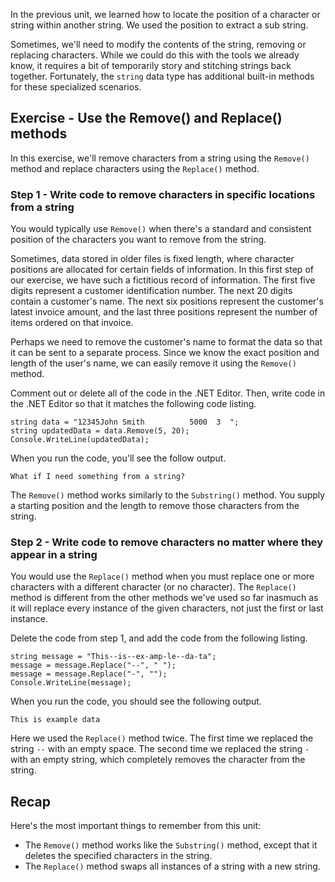 In the previous unit, we learned how to locate the position of a character or string within another string.  We used the position to extract a sub string.

Sometimes, we'll need to modify the contents of the string, removing or replacing characters.  While we could do this with the tools we already know, it requires a bit of temporarily story and stitching strings back together.  Fortunately, the `string` data type has additional built-in methods for these specialized scenarios.

## Exercise - Use the Remove() and Replace() methods

In this exercise, we'll remove characters from a string using the `Remove()` method and replace characters using the `Replace()` method.

### Step 1 - Write code to remove characters in specific locations from a string

You would typically use `Remove()` when there's a standard and consistent position of the characters you want to remove from the string.  

Sometimes, data stored in older files is fixed length, where character positions are allocated for certain fields of information.  In this first step of our exercise, we have such a fictitious record of information.  The first five digits represent a customer identification number.  The next 20 digits contain a customer's name.  The next six positions represent the customer's latest invoice amount, and the last three positions represent the number of items ordered on that invoice.

Perhaps we need to remove the customer's name to format the data so that it can be sent to a separate process.  Since we know the exact position and length of the user's name, we can easily remove it using the `Remove()` method.

Comment out or delete all of the code in the .NET Editor.  Then, write code in the .NET Editor so that it matches the following code listing.

```csharp-interactive
string data = "12345John Smith          5000  3  ";
string updatedData = data.Remove(5, 20);
Console.WriteLine(updatedData);
```
When you run the code, you'll see the follow output.

```output
What if I need something from a string?
```

The `Remove()` method works similarly to the `Substring()` method.  You supply a starting position and the length to remove those characters from the string.

### Step 2 - Write code to remove characters no matter where they appear in a string

You would use the `Replace()` method when you must replace one or more characters with a different character (or no character).  The `Replace()` method is different from the other methods we've used so far inasmuch as it will replace every instance of the given characters, not just the first or last instance.

Delete the code from step 1, and add the code from the following listing.

```csharp-interactive
string message = "This--is--ex-amp-le--da-ta";
message = message.Replace("--", " ");
message = message.Replace("-", "");
Console.WriteLine(message);
```
When you run the code, you should see the following output.

```output
This is example data
```
Here we used the `Replace()` method twice.  The first time we replaced the string `--` with an empty space.  The second time we replaced the string `-` with an empty string, which completely removes the character from the string.

## Recap

Here's the most important things to remember from this unit:

- The `Remove()` method works like the `Substring()` method, except that it deletes the specified characters in the string.
- The `Replace()` method swaps all instances of a string with a new string.